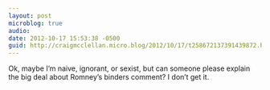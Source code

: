 ```yaml
---
layout: post
microblog: true
audio: 
date: 2012-10-17 15:53:38 -0500
guid: http://craigmcclellan.micro.blog/2012/10/17/t258672137391439872.html
---
```

Ok, maybe I’m naive, ignorant, or sexist, but can someone please explain the big deal about Romney’s binders comment? I don’t get it.
